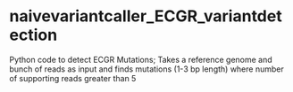# naivevariantcaller_ECGR_variantdetection
Python code to detect ECGR Mutations; Takes a reference genome and bunch of reads as input and finds mutations (1-3 bp length) where number of supporting reads greater than 5
